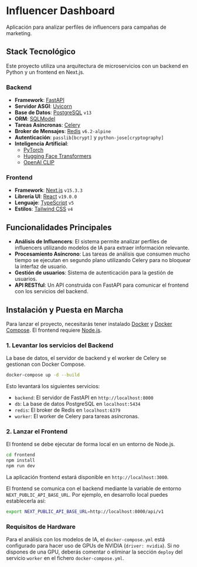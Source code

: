 # Influencer Dashboard

Aplicación para analizar perfiles de influencers para campañas de marketing.

## Stack Tecnológico

Este proyecto utiliza una arquitectura de microservicios con un backend en Python y un frontend en Next.js.

### Backend

*   **Framework**: [FastAPI](https://fastapi.tiangolo.com/)
*   **Servidor ASGI**: [Uvicorn](https://www.uvicorn.org/)
*   **Base de Datos**: [PostgreSQL](https://www.postgresql.org/) `v13`
*   **ORM**: [SQLModel](https://sqlmodel.tiangolo.com/)
*   **Tareas Asíncronas**: [Celery](https://docs.celeryq.dev/en/stable/)
*   **Broker de Mensajes**: [Redis](https://redis.io/) `v6.2-alpine`
*   **Autenticación**: `passlib[bcrypt]` y `python-jose[cryptography]`
*   **Inteligencia Artificial**:
    *   [PyTorch](https://pytorch.org/)
    *   [Hugging Face Transformers](https://huggingface.co/docs/transformers/index)
    *   [OpenAI CLIP](https://github.com/openai/CLIP)

### Frontend

*   **Framework**: [Next.js](https://nextjs.org/) `v15.3.3`
*   **Librería UI**: [React](https://react.dev/) `v19.0.0`
*   **Lenguaje**: [TypeScript](https://www.typescriptlang.org/) `v5`
*   **Estilos**: [Tailwind CSS](https://tailwindcss.com/) `v4`

## Funcionalidades Principales

*   **Análisis de Influencers**: El sistema permite analizar perfiles de influencers utilizando modelos de IA para extraer información relevante.
*   **Procesamiento Asíncrono**: Las tareas de análisis que consumen mucho tiempo se ejecutan en segundo plano utilizando Celery para no bloquear la interfaz de usuario.
*   **Gestión de usuarios**: Sistema de autenticación para la gestión de usuarios.
*   **API RESTful**: Un API construida con FastAPI para comunicar el frontend con los servicios del backend.

## Instalación y Puesta en Marcha

Para lanzar el proyecto, necesitarás tener instalado [Docker](https://www.docker.com/) y [Docker Compose](https://docs.docker.com/compose/). El frontend requiere [Node.js](https://nodejs.org/en).

### 1. Levantar los servicios del Backend

La base de datos, el servidor de backend y el worker de Celery se gestionan con Docker Compose.

```bash
docker-compose up -d --build
```

Esto levantará los siguientes servicios:
*   `backend`: El servidor de FastAPI en `http://localhost:8000`
*   `db`: La base de datos PostgreSQL en `localhost:5434`
*   `redis`: El broker de Redis en `localhost:6379`
*   `worker`: El worker de Celery para tareas asíncronas.

### 2. Lanzar el Frontend

El frontend se debe ejecutar de forma local en un entorno de Node.js.

```bash
cd frontend
npm install
npm run dev
```

La aplicación frontend estará disponible en `http://localhost:3000`.

El frontend se comunica con el backend mediante la variable de entorno `NEXT_PUBLIC_API_BASE_URL`.
Por ejemplo, en desarrollo local puedes establecerla así:

```bash
export NEXT_PUBLIC_API_BASE_URL=http://localhost:8000/api/v1
```

### Requisitos de Hardware

Para el análisis con los modelos de IA, el `docker-compose.yml` está configurado para hacer uso de GPUs de NVIDIA (`driver: nvidia`). Si no dispones de una GPU, deberás comentar o eliminar la sección `deploy` del servicio `worker` en el fichero `docker-compose.yml`.
